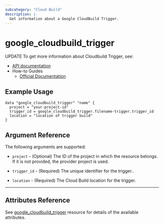 ```yaml
---
subcategory: "Cloud Build"
description: |-
  Get information about a Google CloudBuild Trigger.
---
```


# google\_cloudbuild\_trigger

UPDATE
To get more information about Cloudbuild Trigger, see:

* [API documentation](https://cloud.google.com/build/docs/api/reference/rest/v1/projects.triggers)
* How-to Guides
    * [Official Documentation](https://cloud.google.com/build/docs/automating-builds/create-manage-triggers)

## Example Usage

```hcl
data "google_cloudbuild_trigger" "name" {
  project = "your-project-id"
  trigger_id = google_cloudbuild_trigger.filename-trigger.trigger_id
  location = "location of trigger build"
}
```

## Argument Reference

The following arguments are supported:

* `project` - (Optional) The ID of the project in which the resource belongs. If it is not provided, the provider project is used.

* `trigger_id` - (Required) The unique identifier for the trigger..
    
* `location` - (Required) The Cloud Build location for the trigger.

- - -

## Attributes Reference

See [google_cloudbuild_trigger](https://registry.terraform.io/providers/hashicorp/google/latest/docs/resources/cloudbuild_trigger#project) resource for details of the available attributes.
